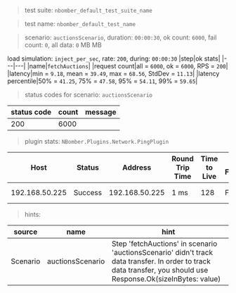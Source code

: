 > test suite: `nbomber_default_test_suite_name`

> test name: `nbomber_default_test_name`

> scenario: `auctionsScenario`, duration: `00:00:30`, ok count: `6000`, fail count: `0`, all data: `0` MB MB

load simulation: `inject_per_sec`, rate: `200`, during: `00:00:30`
|step|ok stats|
|---|---|
|name|`fetchAuctions`|
|request count|all = `6000`, ok = `6000`, RPS = `200`|
|latency|min = `9.18`, mean = `39.49`, max = `68.56`, StdDev = `11.13`|
|latency percentile|50% = `41.25`, 75% = `47.58`, 95% = `54.11`, 99% = `59.65`|
> status codes for scenario: `auctionsScenario`

|status code|count|message|
|---|---|---|
|200|6000||

> plugin stats: `NBomber.Plugins.Network.PingPlugin`

|Host|Status|Address|Round Trip Time|Time to Live|Don't Fragment|Buffer Size|
|---|---|---|---|---|---|---|
|192.168.50.225|Success|192.168.50.225|1 ms|128|False|32 bytes|

> hints:

|source|name|hint|
|---|---|---|
|Scenario|auctionsScenario|Step 'fetchAuctions' in scenario 'auctionsScenario' didn't track data transfer. In order to track data transfer, you should use Response.Ok(sizeInBytes: value)|
